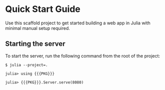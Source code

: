 # Quick Start Guide

Use this scaffold project to get started building a web app in Julia with
minimal manual setup required.

## Starting the server

To start the server, run the following command from the root of the project:

```
$ julia --project=.

julia> using {{{PKG}}}

julia> {{{PKG}}}.Server.serve(8080)

```
